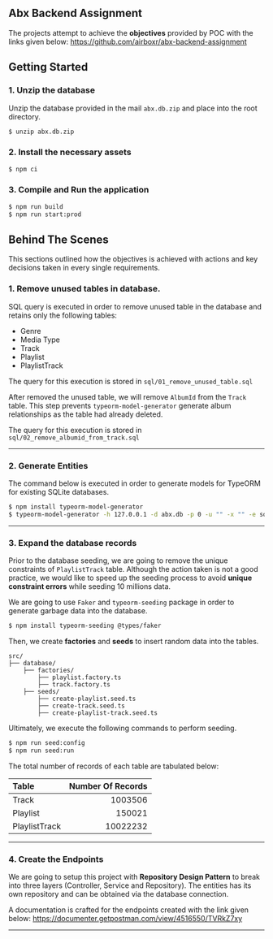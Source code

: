 ## Abx Backend Assignment 

The projects attempt to achieve the **objectives** provided by POC with the links given below: 
https://github.com/airboxr/abx-backend-assignment  

## Getting Started

### 1. Unzip the database 

Unzip the database provided in the mail `abx.db.zip` and place into the root directory.

```bash
$ unzip abx.db.zip
```

### 2. Install the necessary assets 

```bash
$ npm ci 
```

### 3. Compile and Run the application

```bash
$ npm run build
$ npm run start:prod
```

## Behind The Scenes

This sections outlined how the objectives is achieved with actions and key decisions taken in every single requirements.

### 1. Remove unused tables in database.

SQL query is executed in order to remove unused table in the database and retains only the following tables:
- Genre
- Media Type 
- Track 
- Playlist
- PlaylistTrack

The query for this execution is stored in `sql/01_remove_unused_table.sql`


After removed the unused table, we will remove `AlbumId` from the `Track` table. This step prevents `typeorm-model-generator` generate album relationships as the table had already deleted.

The query for this execution is stored in `sql/02_remove_albumid_from_track.sql`

---

### 2. Generate Entities 

The command below is executed in order to generate models for TypeORM for existing SQLite databases. 

```bash
$ npm install typeorm-model-generator
$ typeorm-model-generator -h 127.0.0.1 -d abx.db -p 0 -u "" -x "" -e sqlite
```

--- 

### 3. Expand the database records

Prior to the database seeding, we are going to remove the unique constraints of `PlaylistTrack` table. 
Although the action taken is not a good practice, we would like to speed up the seeding process to avoid **unique constraint errors** while seeding 10 millions data.

We are going to use `Faker` and `typeorm-seeding` package in order to generate garbage data into the database.

```bash
$ npm install typeorm-seeding @types/faker
```

Then, we create **factories** and **seeds** to insert random data into the tables.

```
src/
├── database/               
    ├── factories/        
        ├── playlist.factory.ts     
        ├── track.factory.ts     
    ├── seeds/ 
        ├── create-playlist.seed.ts     
        ├── create-track.seed.ts
        ├── create-playlist-track.seed.ts
```

Ultimately, we execute the following commands to perform seeding. 

```bash
$ npm run seed:config
$ npm run seed:run
```

The total number of records of each table are tabulated below: 

| Table  | Number Of Records  |
|:---|---:|
| Track  | 1003506  |
| Playlist  |  150021 |
| PlaylistTrack  | 10022232   |


--- 

### 4. Create the Endpoints 

We are going to setup this project with **Repository Design Pattern** to break  into three layers (Controller, Service and Repository). 
The entities has its own repository and can be obtained via the database connection. 

A documentation is crafted for the endpoints created with the link given below:
https://documenter.getpostman.com/view/4516550/TVRkZ7xy

--- 


